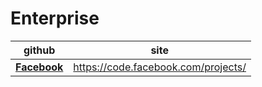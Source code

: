 # Enterprise

 github | site
--------|------
**[Facebook](https://github.com/facebook)** | <https://code.facebook.com/projects/>